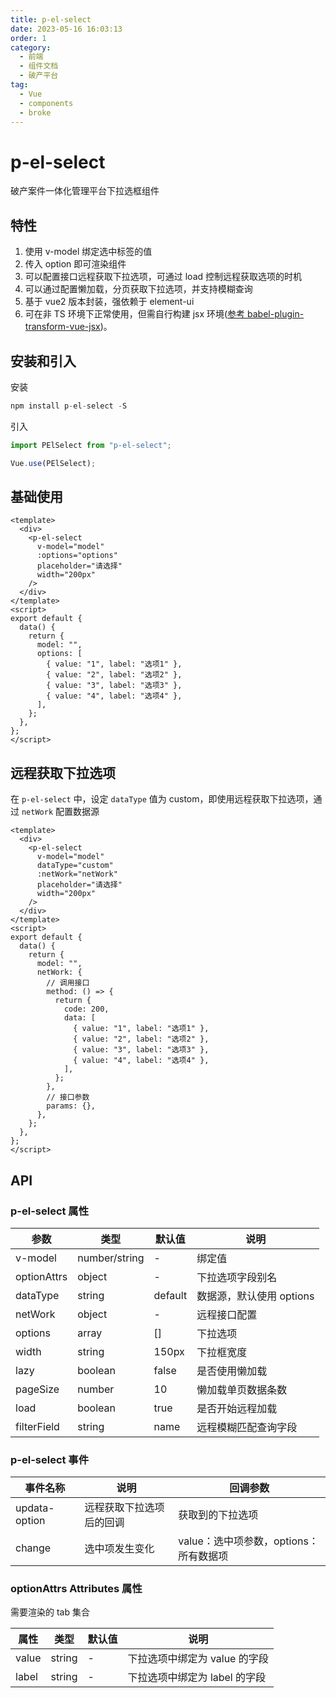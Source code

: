 ```yaml
---
title: p-el-select
date: 2023-05-16 16:03:13
order: 1
category:
  - 前端
  - 组件文档
  - 破产平台
tag:
  - Vue
  - components
  - broke
---
```


# p-el-select

破产案件一体化管理平台下拉选框组件

## 特性

1. 使用 v-model 绑定选中标签的值
2. 传入 option 即可渲染组件
3. 可以配置接口远程获取下拉选项，可通过 load 控制远程获取选项的时机
4. 可以通过配置懒加载，分页获取下拉选项，并支持模糊查询
5. 基于 vue2 版本封装，强依赖于 element-ui
6. 可在非 TS 环境下正常使用，但需自行构建 jsx 环境([参考 babel-plugin-transform-vue-jsx](https://github.com/vuejs/babel-plugin-transform-vue-jsx))。

## 安装和引入

安装

```js
npm install p-el-select -S
```

引入

```js
import PElSelect from "p-el-select";

Vue.use(PElSelect);
```

## 基础使用

```vue
<template>
  <div>
    <p-el-select
      v-model="model"
      :options="options"
      placeholder="请选择"
      width="200px"
    />
  </div>
</template>
<script>
export default {
  data() {
    return {
      model: "",
      options: [
        { value: "1", label: "选项1" },
        { value: "2", label: "选项2" },
        { value: "3", label: "选项3" },
        { value: "4", label: "选项4" },
      ],
    };
  },
};
</script>
```

## 远程获取下拉选项

在 `p-el-select` 中，设定 `dataType` 值为 custom，即使用远程获取下拉选项，通过 `netWork` 配置数据源

```vue
<template>
  <div>
    <p-el-select
      v-model="model"
      dataType="custom"
      :netWork="netWork"
      placeholder="请选择"
      width="200px"
    />
  </div>
</template>
<script>
export default {
  data() {
    return {
      model: "",
      netWork: {
        // 调用接口
        method: () => {
          return {
            code: 200,
            data: [
              { value: "1", label: "选项1" },
              { value: "2", label: "选项2" },
              { value: "3", label: "选项3" },
              { value: "4", label: "选项4" },
            ],
          };
        },
        // 接口参数
        params: {},
      },
    };
  },
};
</script>
```

## API

### p-el-select 属性

| 参数        | 类型          | 默认值  | 说明                     |
| ----------- | ------------- | ------- | ------------------------ |
| v-model     | number/string | -       | 绑定值                   |
| optionAttrs | object        | -       | 下拉选项字段别名         |
| dataType    | string        | default | 数据源，默认使用 options |
| netWork     | object        | -       | 远程接口配置             |
| options     | array         | []      | 下拉选项                 |
| width       | string        | 150px   | 下拉框宽度               |
| lazy        | boolean       | false   | 是否使用懒加载           |
| pageSize    | number        | 10      | 懒加载单页数据条数       |
| load        | boolean       | true    | 是否开始远程加载         |
| filterField | string        | name    | 远程模糊匹配查询字段     |

### p-el-select 事件

| 事件名称      | 说明                     | 回调参数                               |
| ------------- | ------------------------ | -------------------------------------- |
| updata-option | 远程获取下拉选项后的回调 | 获取到的下拉选项                       |
| change        | 选中项发生变化           | value：选中项参数，options：所有数据项 |

### optionAttrs Attributes 属性

需要渲染的 tab 集合

| 属性  | 类型   | 默认值 | 说明                          |
| ----- | ------ | ------ | ----------------------------- |
| value | string | -      | 下拉选项中绑定为 value 的字段 |
| label | string | -      | 下拉选项中绑定为 label 的字段 |
